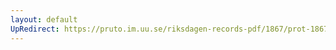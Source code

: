 ```yaml
---
layout: default
UpRedirect: https://pruto.im.uu.se/riksdagen-records-pdf/1867/prot-1867--fk--417/prot-1867--fk--417_005.pdf
---
```

